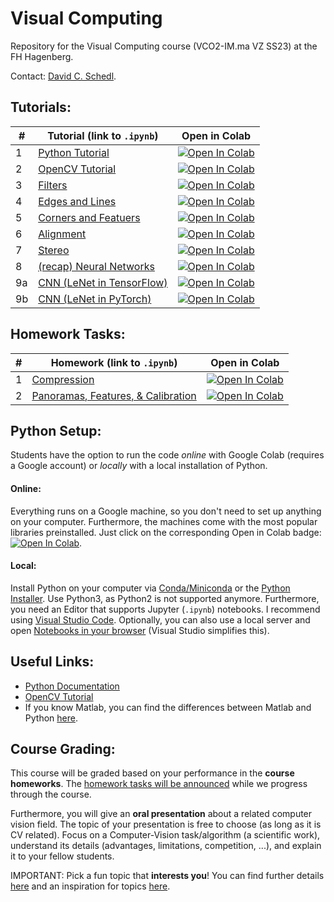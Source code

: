 # Visual Computing

Repository for the Visual Computing course (VCO2-IM.ma VZ SS23) at the FH Hagenberg. 

Contact: [David C. Schedl](mailto:david.schedl@fh-hagenberg.at).

## Tutorials:

| # | Tutorial (link to `.ipynb`)  | Open in Colab  |
|---|---|---|
| 1 | [Python Tutorial](./01_PythonTutorial.ipynb) | [![Open In Colab](https://colab.research.google.com/assets/colab-badge.svg)](https://colab.research.google.com/github/Digital-Media/vco/blob/main/01_PythonTutorial.ipynb) |
| 2 | [OpenCV Tutorial](./02_OpenCV.ipynb) | [![Open In Colab](https://colab.research.google.com/assets/colab-badge.svg)](https://colab.research.google.com/github/Digital-Media/vco/blob/main/02_OpenCV.ipynb) |
| 3 | [Filters](./03_Filters.ipynb) | [![Open In Colab](https://colab.research.google.com/assets/colab-badge.svg)](https://colab.research.google.com/github/Digital-Media/vco/blob/main/03_Filters.ipynb) |
| 4 | [Edges and Lines](./04_Edges.ipynb) | [![Open In Colab](https://colab.research.google.com/assets/colab-badge.svg)](https://colab.research.google.com/github/Digital-Media/vco/blob/main/04_Edges.ipynb) |
| 5 | [Corners and Featuers](05_Features.ipynb) | [![Open In Colab](https://colab.research.google.com/assets/colab-badge.svg)](https://colab.research.google.com/github/Digital-Media/vco/blob/main/05_Features.ipynb) |
| 6 | [Alignment](06_Alignment.ipynb) | [![Open In Colab](https://colab.research.google.com/assets/colab-badge.svg)](https://colab.research.google.com/github/Digital-Media/vco/blob/main/06_Alignment.ipynb) |
| 7 | [Stereo](07_Stereo.ipynb) | [![Open In Colab](https://colab.research.google.com/assets/colab-badge.svg)](https://colab.research.google.com/github/Digital-Media/vco/blob/main/07_Stereo.ipynb) |
| 8 | [(recap) Neural Networks](08_NNs.ipynb) | [![Open In Colab](https://colab.research.google.com/assets/colab-badge.svg)](https://colab.research.google.com/github/Digital-Media/vco/blob/main/08_NNs.ipynb) |
| 9a | [CNN (LeNet in TensorFlow)](09a_CNN.ipynb) | [![Open In Colab](https://colab.research.google.com/assets/colab-badge.svg)](https://colab.research.google.com/github/Digital-Media/vco/blob/main/09a_CNN.ipynb) |
| 9b | [CNN (LeNet in PyTorch)](09b_CNN.ipynb) | [![Open In Colab](https://colab.research.google.com/assets/colab-badge.svg)](https://colab.research.google.com/github/Digital-Media/vco/blob/main/09b_CNN.ipynb) |

[^1]: Using Colab is highly recommended for these tutorial(s).


## Homework Tasks:

| # | Homework (link to `.ipynb`)  | Open in Colab  |
|---|---|---|
| 1 | [Compression](./HW01_Compression.ipynb) | [![Open In Colab](https://colab.research.google.com/assets/colab-badge.svg)](https://colab.research.google.com/github/Digital-Media/vco/blob/main/HW01_Compression.ipynb) |
| 2 | [Panoramas, Features, & Calibration](./HW02_Calibration.ipynb) | [![Open In Colab](https://colab.research.google.com/assets/colab-badge.svg)](https://colab.research.google.com/github/Digital-Media/vco/blob/main/HW02_Calibration.ipynb) |

<!--
2. [Circles and Features](./HW02_Circles.ipynb) -- Colab: [![Open In Colab](https://colab.research.google.com/assets/colab-badge.svg)](https://colab.research.google.com/github/Digital-Media/vco/blob/main/HW02_Circles.ipynb)
3. [Camera Calibration](./HW03_Calibration.ipynb) -- Colab: [![Open In Colab](https://colab.research.google.com/assets/colab-badge.svg)](https://colab.research.google.com/github/Digital-Media/vco/blob/main/HW03_Calibration.ipynb)
4. [Autoencoder Compression](./HW04_Autoencoder.ipynb) -- Colab: [![Open In Colab](https://colab.research.google.com/assets/colab-badge.svg)](https://colab.research.google.com/github/Digital-Media/vco/blob/main/HW04_Autoencoder.ipynb)
-->



## Python Setup:

Students have the option to run the code *online* with Google Colab (requires a Google account) or *locally* with a local installation of Python.

#### Online: 
Everything runs on a Google machine, so you don't need to set up anything on your computer. Furthermore, the machines come with the most popular libraries preinstalled. 
Just click on the corresponding Open in Colab badge: [![Open In Colab](https://colab.research.google.com/assets/colab-badge.svg)](#tutorials).

#### Local:
Install Python on your computer via [Conda/Miniconda](https://conda.io/projects/conda/en/latest/user-guide/install/windows.html) or the [Python Installer](https://www.python.org/downloads/). Use Python3, as Python2 is not supported anymore. Furthermore, you need an Editor that supports Jupyter (`.ipynb`)  notebooks. I recommend using [Visual Studio Code](https://code.visualstudio.com/download). Optionally, you can also use a local server and open [Notebooks in your browser](https://test-jupyter.readthedocs.io/en/latest/install.html) (Visual Studio simplifies this).

## Useful Links:
* [Python Documentation](https://docs.python.org/3.8/)
* [OpenCV Tutorial](https://docs.opencv.org/master/d9/df8/tutorial_root.html)
* If you know Matlab, you can find the differences between Matlab and Python [here](https://numpy.org/doc/stable/user/numpy-for-matlab-users.html).

## Course Grading:
This course will be graded based on your performance in the **course homeworks**. 
The [homework tasks will be announced](#Homework-Tasks) while we progress through the course.

Furthermore, you will give an **oral presentation** about a related computer vision field.
The topic of your presentation is free to choose (as long as it is CV related). 
Focus on a Computer-Vision task/algorithm (a scientific work), understand its details (advantages, limitations, competition, ...), and explain it to your fellow students. 

IMPORTANT: Pick a fun topic that **interests you**! You can find further details [here](../images/RW.md) and an inspiration for topics [here](../images/TOPICS.md).
